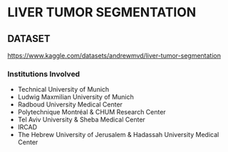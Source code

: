 # LIVER TUMOR SEGMENTATION

## DATASET
https://www.kaggle.com/datasets/andrewmvd/liver-tumor-segmentation

### Institutions Involved
- Technical University of Munich
- Ludwig Maxmilian University of Munich
- Radboud University Medical Center
- Polytechnique Montréal & CHUM Research Center
- Tel Aviv University & Sheba Medical Center
- IRCAD
- The Hebrew University of Jerusalem & Hadassah University Medical Center
